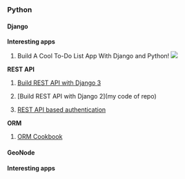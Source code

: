 

### Python

#### Django


__Interesting apps__
1. Build A Cool To-Do List App With Django and Python!
<a href='https://www.youtube.com/watch?v=fEqOW6FrokA'> <img src ='http://img.youtube.com/vi/fEqOW6FrokA/0.jpg'/></a>



__REST API__

1. [Build REST API with Django 3](https://medium.com/analytics-vidhya/build-a-django-restful-api-b7f4633d01bc)
2. [Build REST API with Django 2](my code of repo)

3. [REST API based authentication](https://simpleisbetterthancomplex.com/tutorial/2018/11/22/how-to-implement-token-authentication-using-django-rest-framework.html)

__ORM__

1. [ORM Cookbook](https://books.agiliq.com/projects/django-orm-cookbook/en/latest/introduction.html?fbclid=IwAR3zMbeUkzv11ldp5CwWuIiGZfz_xvgscLk1Ha4fAXi1xZS1hNfI9XasROA)

#### GeoNode




#### Interesting apps
